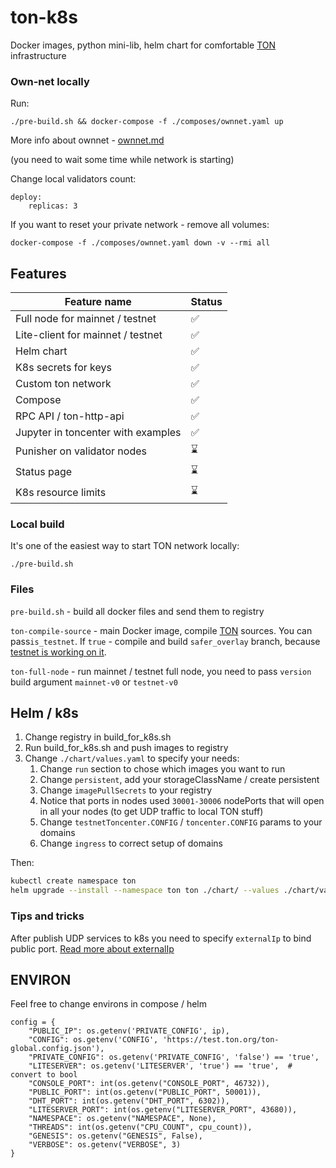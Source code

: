# ton-k8s

Docker images, python mini-lib, helm chart for comfortable [TON](https://ton.org) infrastructure


### Own-net locally

Run:

```
./pre-build.sh && docker-compose -f ./composes/ownnet.yaml up
```
More info about ownnet - [ownnet.md](ownnet.md)

(you need to wait some time while network is starting)

Change local validators count:

```
deploy:
    replicas: 3
```

If you want to reset your private network - remove all volumes:

```
docker-compose -f ./composes/ownnet.yaml down -v --rmi all
```

## Features

| Feature name                       | Status |
|------------------------------------|--------|
| Full node for mainnet / testnet    | ✅      |
| Lite-client for mainnet / testnet  | ✅      |
| Helm chart                         | ✅      |
| K8s secrets for keys               | ✅      |
| Custom ton network                 | ✅      |
| Compose                            | ✅      |
| RPC API / ton-http-api             | ✅      |
| Jupyter in toncenter with examples | ✅      |
| Punisher on validator nodes        | ⌛      |
| Status page                        | ⌛      |
| K8s resource limits                | ⌛      |

### Local build

It's one of the easiest way to start TON network locally:

```
./pre-build.sh
```

### Files

`pre-build.sh` - build all docker files and send them to registry

`ton-compile-source` - main Docker image, compile [TON](`https://github.com/newton-blockchain/ton/`) sources. You can
pass`is_testnet`. If `true` - compile and build `safer_overlay` branch,
because [testnet is working on it](https://t.me/testnetstatus/3).

`ton-full-node` - run mainnet / testnet full node, you need to pass `version` build argument `mainnet-v0`
or `testnet-v0`

## Helm / k8s

1. Change registry in build_for_k8s.sh
2. Run build_for_k8s.sh and push images to registry
3. Change `./chart/values.yaml` to specify your needs:
   1. Change `run` section to chose which images you want to run
   2. Change `persistent`, add your storageClassName / create persistent
   3. Change `imagePullSecrets` to your registry
   4. Notice that ports in nodes used `30001-30006` nodePorts that will open in all your nodes (to get UDP traffic to local TON stuff)
   5. Change `testnetToncenter.CONFIG` / `toncenter.CONFIG` params to your domains
   6. Change `ingress` to correct setup of domains

Then:

```bash
kubectl create namespace ton
helm upgrade --install --namespace ton ton ./chart/ --values ./chart/values.yaml 
```

### Tips and tricks

After publish UDP services to k8s you need to specify `externalIp` to bind public port.
[Read more about externalIp](https://kubernetes.io/docs/concepts/services-networking/service/#external-ips)

## ENVIRON

Feel free to change environs in compose / helm

```
config = {
    "PUBLIC_IP": os.getenv('PRIVATE_CONFIG', ip),
    "CONFIG": os.getenv('CONFIG', 'https://test.ton.org/ton-global.config.json'),
    "PRIVATE_CONFIG": os.getenv('PRIVATE_CONFIG', 'false') == 'true',
    "LITESERVER": os.getenv('LITESERVER', 'true') == 'true',  # convert to bool
    "CONSOLE_PORT": int(os.getenv("CONSOLE_PORT", 46732)),
    "PUBLIC_PORT": int(os.getenv("PUBLIC_PORT", 50001)),
    "DHT_PORT": int(os.getenv("DHT_PORT", 6302)),
    "LITESERVER_PORT": int(os.getenv("LITESERVER_PORT", 43680)),
    "NAMESPACE": os.getenv("NAMESPACE", None),
    "THREADS": int(os.getenv("CPU_COUNT", cpu_count)),
    "GENESIS": os.getenv("GENESIS", False),
    "VERBOSE": os.getenv("VERBOSE", 3)
}
```
